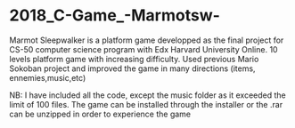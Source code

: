 # 2018_C-Game_-Marmotsw-
Marmot Sleepwalker is a platform game developped as the final project for CS-50 computer science program with Edx Harvard University Online. 10 levels platform game with increasing difficulty. Used previous Mario Sokoban project and improved the game in many directions (items, ennemies,music,etc)

NB: I have included all the code, except the music folder as it exceeded the limit of 100 files.
The game can be installed through the installer or the .rar can be unzipped in order to experience the game
